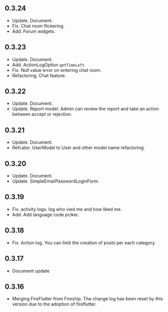## 0.3.24

* Update. Document.
* Fix. Chat room flickering.
* Add. Forum widgets.


## 0.3.23

* Update. Document.
* Add. ActionLogOption `getTimeLeft`
* Fix. Null value error on entering chat room.
* Refactoring. Chat feature.


## 0.3.22

* Update. Document.
* Update. Report model. Admin can review the report and take an action between accept or rejection.


## 0.3.21

* Update. Document.
* Refcator. UserModel to User and other model name refactoring.


## 0.3.20

* Update. Document.
* Update. SimpleEmailPasswordLoginForm.


## 0.3.19

* Fix. activity logs. log who vied me and how liked me.
* Add. Add language code pciker.

## 0.3.18

* Fix. Action log. You can limit the creation of posts per each category.


## 0.3.17

* Document update

## 0.3.16

* Merging FireFlutter from Fireship. The change log has been reset by this version due to the adoption of fireflutter.
